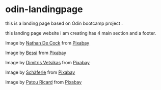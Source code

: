 # odin-landingpage
this is a landing page based on Odin bootcamp project .

this landing page website i am creating has 4 main section and a footer.
<!-- images -->
Image by <a href="https://pixabay.com/users/nathtravelandphoto-25407976/?utm_source=link-attribution&amp;utm_medium=referral&amp;utm_campaign=image&amp;utm_content=6966721">Nathan De Cock</a> from <a href="https://pixabay.com/?utm_source=link-attribution&amp;utm_medium=referral&amp;utm_campaign=image&amp;utm_content=6966721">Pixabay</a>

Image by <a href="https://pixabay.com/users/bessi-909086/?utm_source=link-attribution&amp;utm_medium=referral&amp;utm_campaign=image&amp;utm_content=736885">Bessi</a> from <a href="https://pixabay.com/?utm_source=link-attribution&amp;utm_medium=referral&amp;utm_campaign=image&amp;utm_content=736885">Pixabay</a>

Image by <a href="https://pixabay.com/users/dimitrisvetsikas1969-1857980/?utm_source=link-attribution&amp;utm_medium=referral&amp;utm_campaign=image&amp;utm_content=3473335">Dimitris Vetsikas</a> from <a href="https://pixabay.com/?utm_source=link-attribution&amp;utm_medium=referral&amp;utm_campaign=image&amp;utm_content=3473335">Pixabay</a>

Image by <a href="https://pixabay.com/users/schäferle-3372715/?utm_source=link-attribution&amp;utm_medium=referral&amp;utm_campaign=image&amp;utm_content=1913559">Schäferle</a> from <a href="https://pixabay.com/?utm_source=link-attribution&amp;utm_medium=referral&amp;utm_campaign=image&amp;utm_content=1913559">Pixabay</a>

Image by <a href="https://pixabay.com/users/photo-graphe-2867425/?utm_source=link-attribution&amp;utm_medium=referral&amp;utm_campaign=image&amp;utm_content=2762111">Patou Ricard</a> from <a href="https://pixabay.com/?utm_source=link-attribution&amp;utm_medium=referral&amp;utm_campaign=image&amp;utm_content=2762111">Pixabay</a>